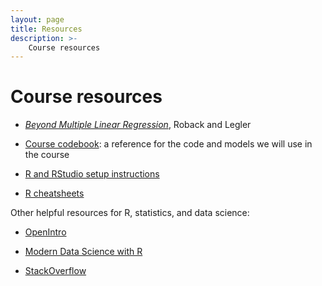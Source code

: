 ```yaml
---
layout: page
title: Resources
description: >-
    Course resources
---
```


# Course resources

* [*Beyond Multiple Linear Regression*](https://bookdown.org/roback/bookdown-BeyondMLR/), Roback and Legler 

* [Course codebook](https://sta214-f25.github.io/resources/codebook.html): a reference for the code and models we will use in the course

* [R and RStudio setup instructions](https://sta214-f25.github.io/resources/r_installation/)

* [R cheatsheets](https://posit.co/resources/cheatsheets/)

Other helpful resources for R, statistics, and data science:

* [OpenIntro](https://www.openintro.org/book/os/)

* [Modern Data Science with R](https://mdsr-book.github.io/mdsr3e/)

* [StackOverflow](https://stackoverflow.com/) 